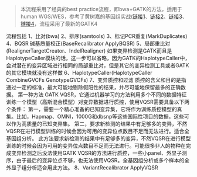 > 本流程采用了经典的best practice流程，即bwa+GATK的方法，适用于human WGS/WES，参考了黄树嘉的基因组实战([链接1](https://www.jianshu.com/p/859c0345624c)、[链接2](https://www.jianshu.com/p/0b0c4ab4c38a)、[链接3](https://www.jianshu.com/p/ff8204ae7ebf)、[链接4](https://www.jianshu.com/p/66361e7e2340)，流程采用了最新的GATK4

流程包括
1、比对(bwa)
2、排序(samtools)
3、标记PCR重复(MarkDuplicates)
4、BQSR 碱基质量校正(BaseRecalibrator ApplyBQSR)
5、局部重比对(RealignerTargetCreator、IndelRealigner)
如果变异检测是GATK而且是HaplotypeCaller模块的话，这一步可以省略，因为GATK的HaplotypeCaller中，会对潜在的变异区域进行相同的局部重比对，但是其它的变异检测工具或者GATK的其它模块就没有这样做
6、HaplotypeCaller(HaplotypeCaller CombineGVCFs GenotypeGVCFs)
7、变异质控和过滤
质控的含义和目的是指通过一定的标准，最大可能地剔除假阳性的结果，并尽可能地保留最多的正确数据。
第一种方法 GATK VQSR，它通过机器学习的方法利用多个不同的数据特征训练一个模型（高斯混合模型）对变异数据进行质控，使用VQSR需要具备以下两个条件：
第一，需要一个精心准备的已知变异集，它将作为训练质控模型的真集。比如，Hapmap、OMNI，1000G和dbsnp等这些国际性项目的数据，这些可以作为高质量的已知变异集。
第二，要求新检测的结果中有足够多的变异，不然VQSR在进行模型训练的时候会因为可用的变异位点数目不足而无法进行。适合全基因组分析。
此方法要求新检测的结果中有足够多的变异，不然VQSR在进行模型训练的时候会因为可用的变异位点数目不足而无法进行。可能很多非人的物种在完成变异检测之后没法使用GATK VQSR的方法进行质控，一些小panel、外显子测序，由于最后的变异位点不够，也无法使用VQSR。全基因组分析或多个样本的全外显子组分析适合用此方法。
8、VariantRecalibrator ApplyVQSR

